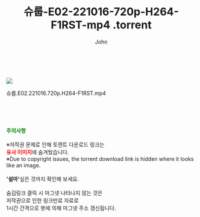 ﻿---
layout: post
title:  "                    슈룹-E02-221016-720p-H264-F1RST-mp4                .torrent"
author: John
categories: [ 드라마 ]
tags: [  ]
image: https://torrentrj58.com/uploadfile/full/c37ea26120c7da685dbc9bd30e8afa4f90738ad9.jpg 
description: "                    슈룹-E02-221016-720p-H264-F1RST-mp4                 torrent 정보 공유"
toc: true
toc_sticky: true
---

<br>
<p><img src="https://torrentrj58.com/uploadfile/full/c37ea26120c7da685dbc9bd30e8afa4f90738ad9.jpg"/></p>
 슈룹.E02.221016.720p.H264-F1RST.mp4    
    
<br><br><br>
<p data-ke-size="size16"><b><span style="color: green;">주의사항</span></b><br /><br />※저작권 문제로 인해 토렌트 다운로드 링크는<br /><b><span style="color: red;">유사 이미지</span></b>에 숨겨뒀습니다.<br />※Due to copyright issues, the torrent download link is hidden where it looks like an image.<br /><br /><b>'설마'</b>싶은 것까지 확인해 보세요.<br /><br />숨김링크 클릭 시 마그넷 나타나지 않는 것은<br />저작권으로 인한 링크만료 자료로<br />1시간 간격으로 봇에 의해 마그넷 주소 갱신됩니다.</p>
